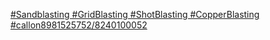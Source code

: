 [#Sandblasting #GridBlasting #ShotBlasting #CopperBlasting #callon8981525752/8240100052](https://youtu.be/VSI1QOpERW8)
